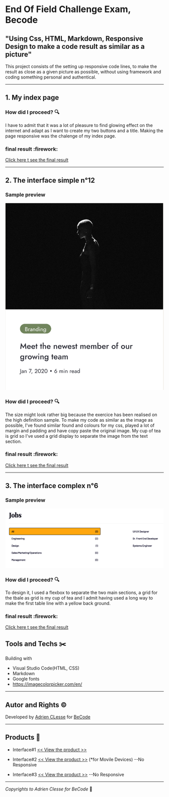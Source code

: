 # End Of Field Challenge Exam, Becode

## "Using Css, HTML, Markdown, Responsive Design to make a code result as similar as a picture"

This project consists of the setting up responsive code lines, to make the result as close as a given picture as possible, without using framework and coding something personal and authentical.
***

## 1. My index page 

### How did I proceed?  :mag:

I have to admit that it was a lot of pleasure to find glowing effect on the internet and adapt as I want to create my two buttons and a title. Making the page responsive was the chalenge of my index page.
### final result  :firework:

[Click here t see the final result](https://adrienclesse.github.io/end-of-field-challenge/)
***

## 2. The interface simple n°12

### Sample preview
![](images/interface-12.png)

### How did I proceed?  :mag:
The size might look rather big because the exercice has been realised on the high definition sample.
To make my code as similar as the image as possible, I've found similar found and colours for my css, played a lot of margin and padding and have copy paste the original image.  My cup of tea is grid so I've used a grid display to separate the image from the text section.

### final result  :firework:

[Click here t see the final result](https://adrienclesse.github.io/end-of-field-challenge/simple-12.html)

***
## 3. The interface complex n°6

### Sample preview
![](images/complex-06.png)

### How did I proceed?  :mag:
To design it, I used a flexbox to separate the two main sections, a grid for the tbale as grid is my cup of tea and I admit having used a long way to make the first table line with a yellow back ground.

### final result  :firework:

[Click here t see the final result](https://adrienclesse.github.io/end-of-field-challenge/complex-6.html)




## Tools and Techs :scissors:
Building with
+ Visual Studio Code(HTML, CSS)
+ Markdown
+ Google fonts
+ https://imagecolorpicker.com/en/
***
## Autor and Rights :copyright:
Developed by [Adrien CLesse](https://github.com/adrienclesse) for [BeCode](https://becode.org/)
***

## Products :floppy_disk:

* Interface#1 [<< View the product >>][Address1]

[Address1]: https://trial-run-interface1.netlify.app/

* Interface#2 [<< View the product >>][Address2] (*for Movile Devices) --No Responsive

[Address2]: https://trial-run-interface2.netlify.app/

* Interface#3 [<< View the product >>][Address3] --No Responsive

[Address3]: https://tiral-run-interface3.netlify.app/



***
*Copyrights to Adrien Clesse for BeCode* :memo:
